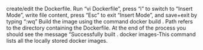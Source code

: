 create/edit the Dockerfile. Run “vi Dockerfile”, press “i” to switch to “Insert Mode”, write file content, press “Esc” to exit “Insert Mode”, and save+exit by typing “:wq”
Build the image using the command docker build <path>. Path refers to the directory containing the Dockerfile.
  At the end of the process you should see the message “Successfully built <image ID>.
 docker images-This command lists all the locally stored docker images.
